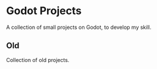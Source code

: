 # Godot Projects

A collection of small projects on Godot, to develop my skill.

## Old

Collection of old projects.
